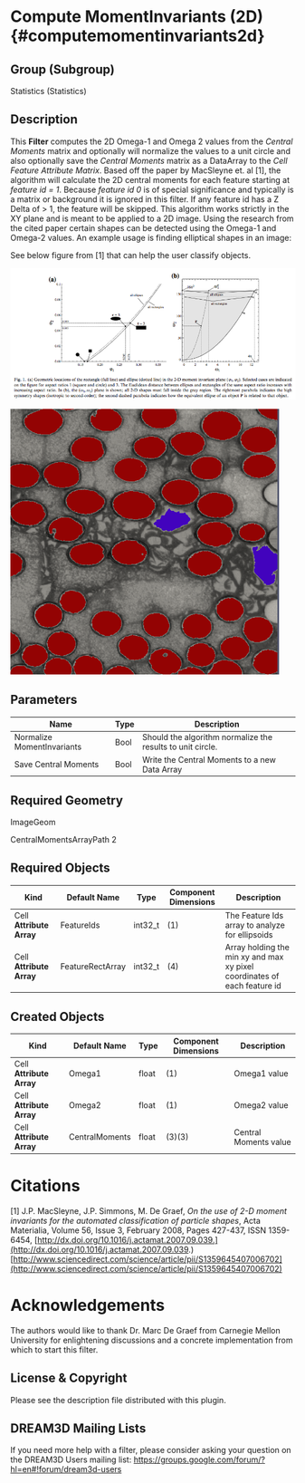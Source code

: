 Compute MomentInvariants (2D) {#computemomentinvariants2d}
=============

## Group (Subgroup) ##

Statistics (Statistics)

## Description ##

This **Filter** computes the 2D Omega-1 and Omega 2 values from the _Central Moments_ matrix and optionally will normalize the values to a unit circle and also optionally save the _Central Moments_ matrix as a DataArray to the *Cell Feature Attribute Matrix*. Based off the paper by MacSleyne et. al [1], the algorithm will calculate the 2D central moments for each feature starting at *feature id = 1*. Because *feature id 0* is of special significance and typically is a matrix or background it is ignored in this filter. If any feature id has a Z Delta of > 1, the feature will be skipped. This algorithm works strictly in the XY plane and is meant to be applied to a 2D image. Using the research from the cited paper certain shapes can be detected using the Omega-1 and Omega-2 values. An example usage is finding elliptical shapes in an image:


See below figure from [1] that can help the user classify objects.

![Example appllication of filter to identify elliptical particales (red) which are differentiated from non-elliptical particals (purple)](images/ComputeMomentInvariants_Fig1.png)


![Example appllication of filter to identify elliptical particales (red) which are differentiated from non-elliptical particals (purple)](images/ComputeMomentInvariants2D.png)



## Parameters ##

| Name | Type | Description |
|------|------|-------------|
| Normalize MomentInvariants | Bool | Should the algorithm normalize the results to unit circle. |
| Save Central Moments | Bool | Write the Central Moments to a new Data Array |


## Required Geometry ##

ImageGeom


  CentralMomentsArrayPath 2

## Required Objects ##

| Kind | Default Name | Type | Component Dimensions | Description |
|------|--------------|------|----------------------|-------------|
| Cell **Attribute Array** | FeatureIds | int32_t | (1) | The Feature Ids array to analyze for ellipsoids |
| Cell **Attribute Array** | FeatureRectArray | int32_t | (4) | Array holding the min xy and max xy pixel coordinates of each feature id |



## Created Objects ##

| Kind | Default Name | Type | Component Dimensions | Description |
|------|--------------|------|----------------------|-------------|
| Cell **Attribute Array** | Omega1 | float | (1) | Omega1 value  |
| Cell **Attribute Array** | Omega2 | float | (1) | Omega2 value  |
| Cell **Attribute Array** | CentralMoments | float | (3)(3) | Central Moments value  |

# Citations #

[1] J.P. MacSleyne, J.P. Simmons, M. De Graef, *On the use of 2-D moment invariants for the automated classification of particle shapes*, Acta Materialia, Volume 56, Issue 3, February 2008, Pages 427-437, ISSN 1359-6454, [http://dx.doi.org/10.1016/j.actamat.2007.09.039.](http://dx.doi.org/10.1016/j.actamat.2007.09.039.)
[http://www.sciencedirect.com/science/article/pii/S1359645407006702](http://www.sciencedirect.com/science/article/pii/S1359645407006702)

# Acknowledgements #

The authors would like to thank Dr. Marc De Graef from Carnegie Mellon University for enlightening discussions and a concrete implementation from which to start this filter.

## License & Copyright ##

Please see the description file distributed with this plugin.

## DREAM3D Mailing Lists ##

If you need more help with a filter, please consider asking your question on the DREAM3D Users mailing list:
https://groups.google.com/forum/?hl=en#!forum/dream3d-users